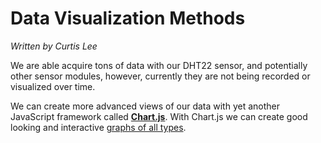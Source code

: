 # Data Visualization Methods
_Written by Curtis Lee_

We are able acquire tons of data with our DHT22 sensor, and potentially other sensor modules, however, currently they are not being recorded or visualized over time.

We can create more advanced views of our data with yet another JavaScript framework called [**Chart.js**](https://www.chartjs.org/). With Chart.js we can create good looking and interactive [graphs of all types](https://www.chartjs.org/samples/latest/).

